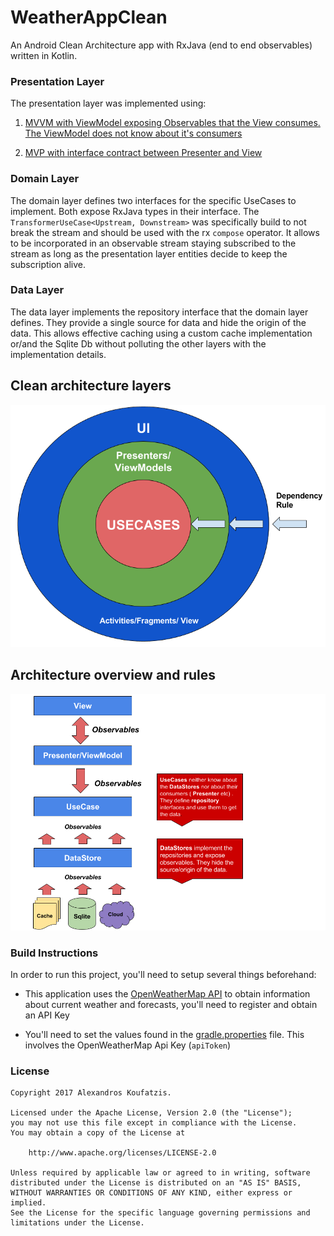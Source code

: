 # WeatherAppClean

An Android Clean Architecture app with RxJava (end to end observables) written in Kotlin.

### Presentation Layer

The presentation layer was implemented using:

1) [MVVM with ViewModel exposing Observables that the View consumes. The ViewModel does not know about it's consumers](https://github.com/akoufatzis/WeatherAppClean/tree/master)

2) [MVP with interface contract between Presenter and View](https://github.com/akoufatzis/WeatherAppClean/tree/feature/mvp)

### Domain Layer

The domain layer defines two interfaces for the specific UseCases to implement. Both expose RxJava types in their interface.
The `TransformerUseCase<Upstream, Downstream>` was specifically build to not break the stream and should be used with the rx `compose` operator.
It allows to be incorporated in an observable stream staying subscribed to the stream as long as the presentation layer entities decide to keep the subscription alive.

### Data Layer

The data layer implements the repository interface that the domain layer defines. They provide a single source for data and hide the origin of the data.
This allows effective caching using a custom cache implementation or/and the Sqlite Db without polluting the other layers with the implementation details. 

## Clean architecture layers

<p align="center">
    <img src="images/rings.png" alt="cleanrings"/>
</p>

## Architecture overview and rules

<p align="center">
    <img src="images/architecture.png" alt="architecture"/>
</p>


### Build Instructions

In order to run this project, you'll need to setup several things beforehand:

- This application uses the [OpenWeatherMap API](http://openweathermap.org) to obtain information about current weather and forecasts,
you'll need to register and obtain an API Key

- You'll need to set the values found in the [gradle.properties](gradle.properties) file.
This involves the OpenWeatherMap Api Key (`apiToken`)

### License

```
Copyright 2017 Alexandros Koufatzis.

Licensed under the Apache License, Version 2.0 (the "License");
you may not use this file except in compliance with the License.
You may obtain a copy of the License at

    http://www.apache.org/licenses/LICENSE-2.0

Unless required by applicable law or agreed to in writing, software
distributed under the License is distributed on an "AS IS" BASIS,
WITHOUT WARRANTIES OR CONDITIONS OF ANY KIND, either express or implied.
See the License for the specific language governing permissions and
limitations under the License.